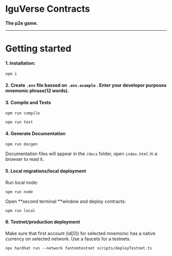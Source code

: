 # IguVerse Contracts

**The p2e game.**

---

# Getting started

#### 1. Installation:

```
npm i
```

#### 2. Create `.env` file bassed on `.env.example` . Enter your developer purposes mnemonic phrase(12 words).
#### 3. Compile and Tests

```
npm run compile
```

```
npm run test
```

#### 4. Generate Documentation

```
npm run docgen
```

Documentation files will appear in the `/docs` folder, open `index.html` in a browser to read it.

#### 5. Local migrations/local deployment

   Run local node:

   ```
   npm run node
   ```

   Open **second terminal **window and deploy contracts:

   ```
   npm run local
   ```

#### 6. Testnet/production deployment

   Make sure that first account (id[0]) for selected mnemonic has a native currency on selected network. Use a faucets for a testnets.

   ```
   npx hardhat run --network fantomtestnet scripts/deployTestnet.ts
   ```
